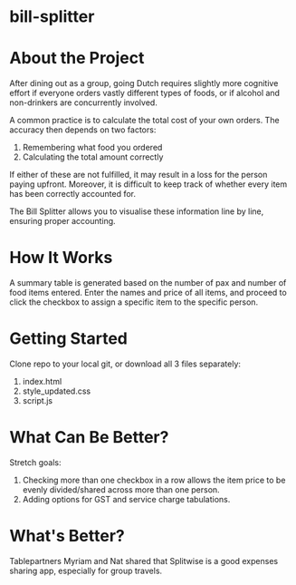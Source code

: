 # bill-splitter

# About the Project

After dining out as a group, going Dutch requires slightly more cognitive effort if everyone orders vastly different types of foods, or if alcohol and non-drinkers are concurrently involved.

A common practice is to calculate the total cost of your own orders. The accuracy then depends on two factors:

1. Remembering what food you ordered
2. Calculating the total amount correctly

If either of these are not fulfilled, it may result in a loss for the person paying upfront. Moreover, it is difficult to keep track of whether every item has been correctly accounted for.

The Bill Splitter allows you to visualise these information line by line, ensuring proper accounting.

# How It Works

A summary table is generated based on the number of pax and number of food items entered. Enter the names and price of all items, and proceed to click the checkbox to assign a specific item to the specific person.

# Getting Started

Clone repo to your local git, or download all 3 files separately:

1. index.html
2. style_updated.css
3. script.js

# What Can Be Better?

Stretch goals:

1. Checking more than one checkbox in a row allows the item price to be evenly divided/shared across more than one person.
2. Adding options for GST and service charge tabulations.

# What's Better?

Tablepartners Myriam and Nat shared that Splitwise is a good expenses sharing app, especially for group travels.
